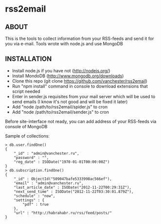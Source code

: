rss2email
=========

## ABOUT

This is the tools to collect information from your RSS-feeds and send it for you via e-mail.
Tools wrote with node.js and use MongoDB

## INSTALLATION

* Install node.js if you have not (http://nodejs.org/)
* Install MondoDB (http://www.mongodb.org/downloads)
* Clone this repo (git clone https://github.com/vanchester/rss2email)
* Run "npm install" command in console to download extensions that script needed
* Enter in sender.js requisites from your mail server which will be used to send emails (I know it's not good and will be fixed it later)
* Add "node /path/to/rss2email/spider.js" to cron
* Add "node /path/to/rss2email/sender.js" to cron

Before site-interface not ready, you can add address of your RSS-feeds via console of MongoDB

Sample of collections:

	> db.user.findOne()
	{
		"_id" : "admin@vanchester.ru",
		"password" : "",
		"reg_date" : ISODate("1970-01-01T00:00:00Z")
	}
	> db.subscription.findOne()
	{
		"_id" : ObjectId("509047bafe5333998ac566ef"),
		"email" : "admin@vanchester.ru",
		"last_article_date" : ISODate("2012-11-22T00:29:31Z"),
		"next_send_time" : ISODate("2012-11-22T03:30:01.879Z"),
		"schedule" : "now",
		"settings" : {
			"pdf" : true
		},
		"url" : "http://habrahabr.ru/rss/feed/posts/"
	}

